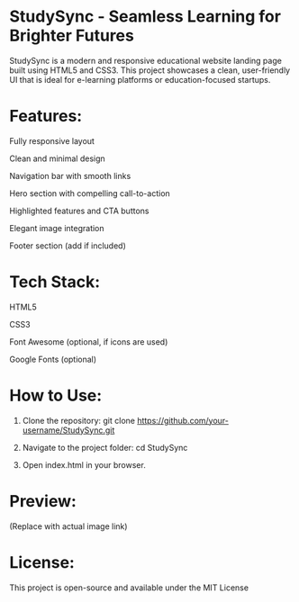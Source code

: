 # StudySync - Seamless Learning for Brighter Futures

StudySync is a modern and responsive educational website landing page built using HTML5 and CSS3. This project showcases a clean, user-friendly UI that is ideal for e-learning platforms or education-focused startups.

# Features:

Fully responsive layout

Clean and minimal design

Navigation bar with smooth links

Hero section with compelling call-to-action

Highlighted features and CTA buttons

Elegant image integration

Footer section (add if included)


# Tech Stack:

HTML5

CSS3

Font Awesome (optional, if icons are used)

Google Fonts (optional)


# How to Use:

1. Clone the repository:
git clone https://github.com/your-username/StudySync.git


2. Navigate to the project folder:
cd StudySync


3. Open index.html in your browser.



# Preview:


(Replace with actual image link)

# License:

This project is open-source and available under the MIT License
